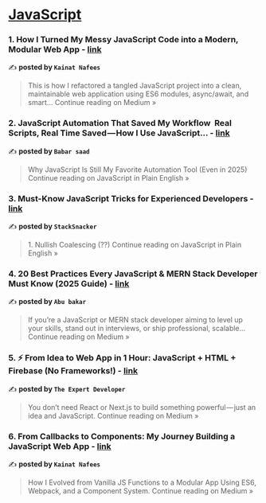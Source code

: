 
<h1><a href=https://medium.com/tag/javascript-development/recommended target="_blank" rel="noopener noreferrer">JavaScript</a></h1>
<h3>1. How I Turned My Messy JavaScript Code into a Modern, Modular Web App - <a href="https://medium.com/@kainatnafees/how-i-turned-my-messy-javascript-code-into-a-modern-modular-web-app-3a184d1ce885?source=rss------javascript_development-5" target="_blank" rel="noopener noreferrer">link</a></h3>

✍️ **posted by `Kainat Nafees`**

<blockquote>This is how I refactored a tangled JavaScript project into a clean, maintainable web application using ES6 modules, async/await, and smart…
Continue reading on Medium »</blockquote>

<h3>2. JavaScript Automation That Saved My Workflow
 Real Scripts, Real Time Saved — How I Use JavaScript… - <a href="https://javascript.plainenglish.io/javascript-automation-that-saved-my-workflow-real-scripts-real-time-saved-how-i-use-javascript-19579e1cce48?source=rss------javascript_development-5" target="_blank" rel="noopener noreferrer">link</a></h3>

✍️ **posted by `Babar saad`**

<blockquote>Why JavaScript Is Still My Favorite Automation Tool (Even in 2025)
Continue reading on JavaScript in Plain English »</blockquote>

<h3>3. Must-Know JavaScript Tricks for Experienced Developers - <a href="https://javascript.plainenglish.io/must-know-javascript-tricks-for-experienced-developers-ba8e2ee9ba22?source=rss------javascript_development-5" target="_blank" rel="noopener noreferrer">link</a></h3>

✍️ **posted by `StackSnacker`**

<blockquote>1. Nullish Coalescing (??)
Continue reading on JavaScript in Plain English »</blockquote>

<h3>4.  20 Best Practices Every JavaScript & MERN Stack Developer Must Know (2025 Guide) - <a href="https://medium.com/@AbuBakarHasan/20-best-practices-every-javascript-mern-stack-developer-must-know-2025-guide-d79eb1fd3eac?source=rss------javascript_development-5" target="_blank" rel="noopener noreferrer">link</a></h3>

✍️ **posted by `Abu bakar`**

<blockquote>If you’re a JavaScript or MERN stack developer aiming to level up your skills, stand out in interviews, or ship professional, scalable…
Continue reading on Medium »</blockquote>

<h3>5. ⚡ From Idea to Web App in 1 Hour: JavaScript + HTML + Firebase (No Frameworks!)  - <a href="https://the-expert-developer.medium.com/from-idea-to-web-app-in-1-hour-javascript-html-firebase-no-frameworks-8367e65e7e4a?source=rss------javascript_development-5" target="_blank" rel="noopener noreferrer">link</a></h3>

✍️ **posted by `The Expert Developer`**

<blockquote>You don’t need React or Next.js to build something powerful — just an idea and JavaScript.
Continue reading on Medium »</blockquote>

<h3>6. From Callbacks to Components: My Journey Building a JavaScript Web App - <a href="https://medium.com/@kainatnafees/from-callbacks-to-components-my-journey-building-a-javascript-web-app-89e4baea5db8?source=rss------javascript_development-5" target="_blank" rel="noopener noreferrer">link</a></h3>

✍️ **posted by `Kainat Nafees`**

<blockquote>How I Evolved from Vanilla JS Functions to a Modular App Using ES6, Webpack, and a Component System.
Continue reading on Medium »</blockquote>

